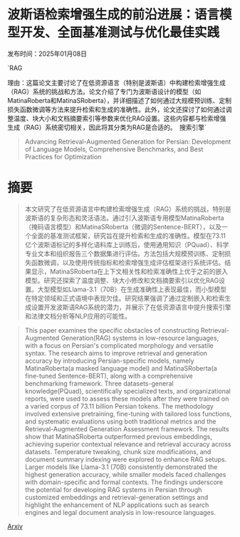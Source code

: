 # 波斯语检索增强生成的前沿进展：语言模型开发、全面基准测试与优化最佳实践

发布时间：2025年01月08日

`RAG

理由：这篇论文主要讨论了在低资源语言（特别是波斯语）中构建检索增强生成（RAG）系统的挑战和方法。论文介绍了专门为波斯语设计的模型（如MatinaRoberta和MatinaSRoberta），并详细描述了如何通过大规模预训练、定制损失函数微调等方法来提升检索和生成的准确性。此外，论文还探讨了如何通过调整温度、块大小和文档摘要索引等参数来优化RAG设置。这些内容都与检索增强生成（RAG）系统密切相关，因此将其分类为RAG是合适的。` `搜索引擎`

> Advancing Retrieval-Augmented Generation for Persian: Development of Language Models, Comprehensive Benchmarks, and Best Practices for Optimization

# 摘要

> 本文研究了在低资源语言中构建检索增强生成（RAG）系统的挑战，特别是波斯语的复杂形态和灵活语法。通过引入波斯语专用模型MatinaRoberta（掩码语言模型）和MatinaSRoberta（微调的Sentence-BERT），以及一个全面的基准测试框架，研究旨在提升检索和生成的准确性。模型在73.11亿个波斯语标记的多样化语料库上训练后，使用通用知识（PQuad）、科学专业文本和组织报告三个数据集进行评估。方法包括大规模预训练、定制损失函数微调，以及使用传统指标和检索增强生成评估框架进行系统评估。结果显示，MatinaSRoberta在上下文相关性和检索准确性上优于之前的嵌入模型。研究还探索了温度调整、块大小修改和文档摘要索引以优化RAG设置。大型模型如Llama-3.1（70B）在生成准确性上表现最佳，而小型模型在特定领域和正式语境中表现欠佳。研究结果强调了通过定制嵌入和检索生成设置开发波斯语RAG系统的潜力，并展示了在低资源语言中提升搜索引擎和法律文档分析等NLP应用的可能性。

> This paper examines the specific obstacles of constructing Retrieval-Augmented Generation(RAG) systems in low-resource languages, with a focus on Persian's complicated morphology and versatile syntax. The research aims to improve retrieval and generation accuracy by introducing Persian-specific models, namely MatinaRoberta(a masked language model) and MatinaSRoberta(a fine-tuned Sentence-BERT), along with a comprehensive benchmarking framework. Three datasets-general knowledge(PQuad), scientifically specialized texts, and organizational reports, were used to assess these models after they were trained on a varied corpus of 73.11 billion Persian tokens. The methodology involved extensive pretraining, fine-tuning with tailored loss functions, and systematic evaluations using both traditional metrics and the Retrieval-Augmented Generation Assessment framework. The results show that MatinaSRoberta outperformed previous embeddings, achieving superior contextual relevance and retrieval accuracy across datasets. Temperature tweaking, chunk size modifications, and document summary indexing were explored to enhance RAG setups. Larger models like Llama-3.1 (70B) consistently demonstrated the highest generation accuracy, while smaller models faced challenges with domain-specific and formal contexts. The findings underscore the potential for developing RAG systems in Persian through customized embeddings and retrieval-generation settings and highlight the enhancement of NLP applications such as search engines and legal document analysis in low-resource languages.

[Arxiv](https://arxiv.org/abs/2501.04858)